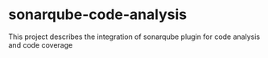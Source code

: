 # sonarqube-code-analysis
This project describes the integration of sonarqube plugin for code analysis and code coverage
